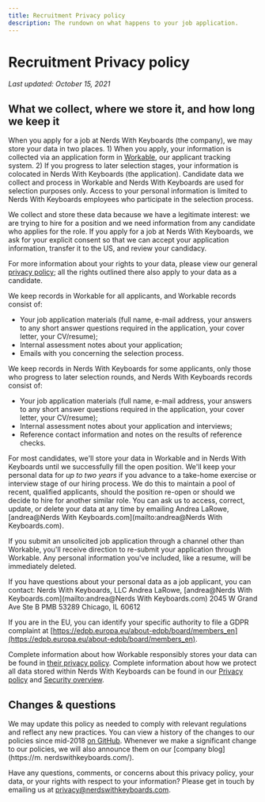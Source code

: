 ```yaml
---
title: Recruitment Privacy policy
description: The rundown on what happens to your job application.
---
```


# Recruitment Privacy policy

*Last updated: October 15, 2021*

## What we collect, where we store it, and how long we keep it

When you apply for a job at Nerds With Keyboards (the company), we may store your data in two places. 1) When you apply, your information is collected via an application form in [Workable](https://www.workable.com/), our applicant tracking system. 2) If you progress to later selection stages, your information is colocated in Nerds With Keyboards (the application). Candidate data we collect and process in Workable and Nerds With Keyboards are used for selection purposes only. Access to your personal information is limited to Nerds With Keyboards employees who participate in the selection process.

We collect and store these data because we have a legitimate interest: we are trying to hire for a position and we need information from any candidate who applies for the role. If you apply for a job at Nerds With Keyboards, we ask for your explicit consent so that we can accept your application information, transfer it to the US, and review your candidacy.

For more information about your rights to your data, please view our general [privacy policy](../index.md); all the rights outlined there also apply to your data as a candidate.

We keep records in Workable for all applicants, and Workable records consist of:

* Your job application materials (full name, e-mail address, your answers to any short answer questions required in the application, your cover letter, your CV/resume);
* Internal assessment notes about your application;
* Emails with you concerning the selection process.

We keep records in Nerds With Keyboards for some applicants, only those who progress to later selection rounds, and Nerds With Keyboards records consist of:

* Your job application materials (full name, e-mail address, your answers to any short answer questions required in the application, your cover letter, your CV/resume);
* Internal assessment notes about your application and interviews;
* Reference contact information and notes on the results of reference checks.

For most candidates, we'll store your data in Workable and in Nerds With Keyboards until we successfully fill the open position. We'll keep your personal data for _up to two years_ if you advance to a take-home exercise or interview stage of our hiring process. We do this to maintain a pool of recent, qualified applicants, should the position re-open or should we decide to hire for another similar role. You can ask us to access, correct, update, or delete your data at any time by emailing Andrea LaRowe, [andrea@Nerds With Keyboards.com](mailto:andrea@Nerds With Keyboards.com).

If you submit an unsolicited job application through a channel other than Workable, you'll receive direction to re-submit your application through Workable. Any personal information you've included, like a resume, will be immediately deleted.

If you have questions about your personal data as a job applicant, you can contact:
Nerds With Keyboards, LLC
Andrea LaRowe, [andrea@Nerds With Keyboards.com](mailto:andrea@Nerds With Keyboards.com)
2045 W Grand Ave Ste B
PMB 53289
Chicago, IL 60612

If you are in the EU, you can identify your specific authority to file a GDPR complaint at [https://edpb.europa.eu/about-edpb/board/members_en](https://edpb.europa.eu/about-edpb/board/members_en).

Complete information about how Workable responsibly stores your data can be found in [their privacy policy](https://www.workable.com/privacy). Complete information about how we protect all data stored within Nerds With Keyboards can be found in our [Privacy policy](../index.md) and [Security overview](../../index.md).

## Changes & questions

We may update this policy as needed to comply with relevant regulations and reflect any new practices. You can view a history of the changes to our policies since mid-2018 [on GitHub](https://github.com/nwk_policies/policies/commits/master). Whenever we make a significant change to our policies, we will also announce them on our [company blog](https://m.
nerdswithkeyboards.com/).

Have any questions, comments, or concerns about this privacy policy, your data, or your rights with respect to your information? Please get in touch by emailing us at [privacy@nerdswithkeyboards.com](mailto:privacy@nerdswithkeyboards.com).
